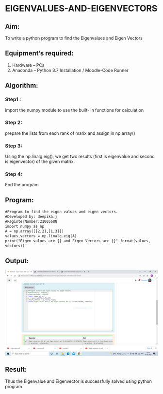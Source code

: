 # EIGENVALUES-AND-EIGENVECTORS
## Aim:
To write a python program to find the Eigenvalues and Eigen Vectors
## Equipment’s required:
1. 	Hardware – PCs
2. 	Anaconda – Python 3.7 Installation / Moodle-Code Runner
## Algorithm:
### Step1 : 
import the numpy module to use the built- in functions for calculation
### Step 2:
prepare the lists from each rank of marix and assign in np.array() 
### Step 3:
 Using the np.linalg.eig(),  we get two results (first is eigenvalue and second is eigenvector) of the given matrix.
### Step 4:
End the program 
## Program:
~~~
#Program to find the eigen values and eigen vectors.
#Developed by: deepika.j
#RegisterNumber:21005688
import numpy as np
A = np.array([[2,2],[1,3]])
values,vectors = np.linalg.eig(A)
print("Eigen values are {} and Eigen Vectors are {}".format(values, vectors))
~~~
## Output:
![output](.//E1.PNG)
## Result:
Thus the Eigenvalue and Eigenvector is successfully solved using python program
